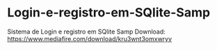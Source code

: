 # Login-e-registro-em-SQlite-Samp
Sistema de Login e registro em SQlite Samp Download: https://www.mediafire.com/download/kru3wnt3omxwryv
